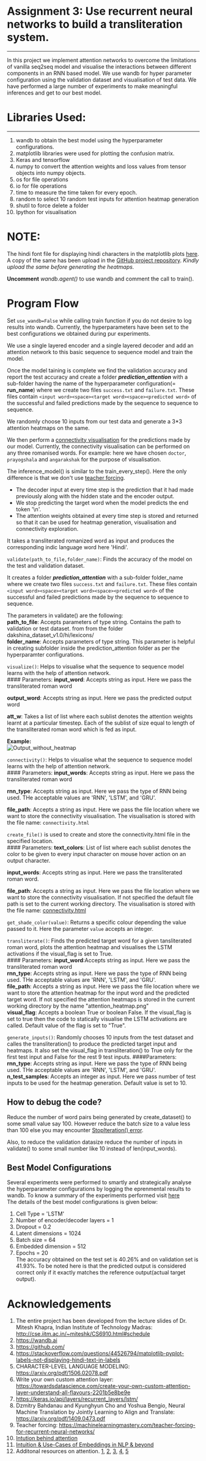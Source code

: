 # Assignment 3: Use recurrent neural networks to build a transliteration system.
----------------------------------------------------
In this project we implement attention networks to overcome the limitations of vanilla seq2seq model and visualise the interactions between different components in an RNN based model. We use wandb for hyper parameter configuration using the validation dataset and visualisation of test data. We have performed a large number of experiments to make meaningful inferences and get to our best model.

# Libraries Used: #
----------------------------------------------------
1. wandb to obtain the best model using the hyperparameter configurations.
2. matplotlib libraries were used for plotting the confusion matrix.
3. Keras and tensorflow 
4. numpy to convert the attention weights and loss values from tensor objects into numpy objects.
5. os for file operations
6. io for file operations
7. time to measure the time taken for every epoch.
8. random to select 10 random test inputs for attention heatmap generation
9. shutil to force delete a folder
10. Ipython for visualisation

# **NOTE:** 
The hindi font file for displaying hindi characters in the matplotlib plots [here](https://drive.google.com/file/d/11B4BahRBIujMr_jhsw_uXbxN9LF5CHaX/view?usp=sharing). A copy of the same has been upload in the [GitHub project repository](https://github.com/utsavdey/cs6910_assignment3/blob/main/seq2seq_with_attention/Nirmala.ttf). *Kindly upload the same before generating the heatmaps.* 

**Uncomment** *wandb.agent()* to use wandb and comment the call to train(). 

# Program Flow #

Set ```use_wandb=False``` while calling train function if you do not desire to log results into wandb. Currently, the hyperparameters have been set to the best configurations we obtained during pur experiments.

We use a single layered encoder and a single layered decoder and add an attention network to this basic sequence to sequence model and train the model. 

Once the model taining is complete we find the validation accuracy and report the test accuracy and create a folder ***prediction_attention*** with a sub-folder having the name of the hyperparameter configuration(= **run_name**) where we create two files  `success.txt` and `failure.txt`. These files contain `<input word><space><target word><space><predicted word>` of the successful and failed predictions made by the sequence to sequence to sequence.

We randomly choose 10 inputs from our test data and generate a 3*3 attention heatmaps on the same.

We then perform a [connectivity visualisation](https://distill.pub/2019/memorization-in-rnns/#appendix-autocomplete) for the predictions made by our model. Currently, the connectivity visualisation can be performed on any three romanised words. For example: here we have chosen `doctor`, `prayogshala` and `angarakshak` for the purpose of visualisation.


The inference_model() is similar to the train_every_step(). Here the only difference is that we don't use [teacher forcing](https://machinelearningmastery.com/teacher-forcing-for-recurrent-neural-networks/). 

*   The decoder input at every time step is the prediction that it had made previously along with the hidden state and the encoder output. 
*   We stop predicting the target word when the model predicts the end token '\n'.
*   The attention weights obtained at every time step is stored and returned so that it can be used for heatmap generation, visualisation and connectivity exploration.

It takes a transliterated romanized word as input and produces the corresponding indic language word here 'Hindi'.

`validate(path_to_file,folder_name)`: Finds the accuracy of the model on the test and validation dataset. 

It creates a folder ***prediction_attention*** with a sub-folder folder_name where we create two files  `success.txt` and `failure.txt`. These files contain `<input word><space><target word><space><predicted word>` of the successful and failed predictions made by the sequence to sequence to sequence.

The parameters in validate() are the following:</br>
**path_to_file**: Accepts parameters of type string. Contains the path to validation or test dataset. from  from the folder dakshina_dataset_v1.0/hi/lexicons/</br>
**folder_name**: Accepts parameters of type string. This parameter is helpful in creating subfolder inside the prediction_attention folder as per the hyperparamter configurations.

`visualize()`: Helps to visualise what the sequence to sequence model learns with the help of attention network.
</br>#### Parameters:
**input_word**: Accepts string as input. Here we pass the transliterated roman word

**output_word**: Accepts string as input. Here we pass the predicted output word

**att_w**: Takes a list of list where each sublist denotes the attention weights learnt at a particular timestep. Each of the sublist of size equal to length of the transliterated roman word which is fed as input.

**Example:**</br>
![Output_without_heatmap](https://user-images.githubusercontent.com/37553488/119277211-e53cee00-bc3b-11eb-9309-1fcf59ae18d0.png)

`connectivity()`: Helps to visualise what the sequence to sequence model learns with the help of attention network.
</br>#### Parameters:
**input_words**: Accepts string as input. Here we pass the transliterated roman word

**rnn_type**: Accepts string as input. Here we pass the type of RNN being used. THe acceptable values are 'RNN', 'LSTM', and 'GRU'.

**file_path**: Accepts a string as input. Here we pass the file location where we want to store the connectivity visualisation. The visualisation is stored with the file name: `connectivity.html` 

`create_file()` is used to create and store the connectivity.html file in the specified  location.
</br>#### Parameters:
**text_colors**: List of list where each sublist denotes the color to be given to every input character on mouse hover action on an output character.

**input_words**: Accepts string as input. Here we pass the transliterated roman word.

**file_path**: Accepts a string as input. Here we pass the file location where we want to store the connectivity visualisation. If not specified the default file path is set to the current working directory. The visualisation is stored with the file name: [connectivity.html](https://github.com/utsavdey/cs6910_assignment3/blob/main/seq2seq_with_attention/connectivity.html) 

`get_shade_color(value)`: Returns a specific colour depending the value passed to it. Here the parameter `value` accepts an integer. 

`transliterate()`: Finds the predicted target word for a given tansliterated roman word, plots the attention heatmap and visualises the LSTM activations if the visual_flag is set to True.
</br>#### Parameters:
**input_word**:Accepts string as input. Here we pass the transliterated roman word</br>
**rnn_type**: Accepts string as input. Here we pass the type of RNN being used. THe acceptable values are 'RNN', 'LSTM', and 'GRU'.</br>
**file_path**: Accepts a string as input. Here we pass the file location where we want to store the attention heatmap for the input word and the predicted target word. If not specified the attention heatmaps is stored in the current working directory by the name "attention_heatmap.png"</br>
**visual_flag**: Accepts a boolean True or boolean False. If the visual_flag is set to true then the code to statically visualise the LSTM activations are called. Default value of the flag is set to "True".

`generate_inputs()`: Randomly chooses 10 inputs from the test dataset and calles the transliteration() to produce the predicted target input and heatmaps. It also set the visual_flag in transliteration() to True only for the first test input and False for the rest 9 test inputs.
####Parameters:
**rnn_type**: Accepts string as input. Here we pass the type of RNN being used. THe acceptable values are 'RNN', 'LSTM', and 'GRU'.</br>
**n_test_samples**: Accepts an integer as input. Here we pass number of test inputs to be used for the heatmap generation. Default value is set to 10.



## How to debug the code? ##

Reduce the number of word pairs being generated by create_dataset() to some small value say 100. However reduce the batch size to a value less than 100 else you may encounter [StopIteration() error](https://stackoverflow.com/questions/48709839/stopiteration-generator-output-nextoutput-generator).

Also, to reduce the validation datasize reduce the number of inputs in validate() to some small number like 10 instead of len(input_words). 

## Best Model Configurations ##
Several experiments were performed to smartly and strategically analyse the hyperparameter configurations by logging the eprenmental results to wandb. To know a summary of the experiments performed visit [here](https://docs.google.com/spreadsheets/d/16FtG5UmiUgYG-q7mFtxHi9EzqxGpyij9UQmZE_5U9lc/edit?usp=sharing)</br>
The details of the best model configurations is given below:
1. Cell Type = 'LSTM'
2. Number of encoder/decoder layers = 1
3. Dropout = 0.2
4. Latent dimensions =  1024
5. Batch size = 64
6. Embedded dimension = 512
7. Epochs = 20
</br>The accuracy obtained on the test set is 40.26% and on validation set is 41.93%. To be noted here is that the predicted output is considered correct only if it exactly matches the reference output(actual target output).
# Acknowledgements #
1. The entire project has been developed from the lecture slides of Dr. Mitesh Khapra, Indian Institute of Technology Madras: http://cse.iitm.ac.in/~miteshk/CS6910.html#schedule
2. https://wandb.ai
3. https://github.com/
4. https://stackoverflow.com/questions/44526794/matplotlib-pyplot-labels-not-displaying-hindi-text-in-labels
5. CHARACTER-LEVEL LANGUAGE MODELING: https://arxiv.org/pdf/1506.02078.pdf
6. Write your own custom attention layer: https://towardsdatascience.com/create-your-own-custom-attention-layer-understand-all-flavours-2201b5e8be9e
7. https://keras.io/api/layers/recurrent_layers/lstm/
8. Dzmitry Bahdanau and Kyunghyun Cho and Yoshua Bengio, Neural Machine Translation by Jointly Learning to Align and Translate: https://arxiv.org/pdf/1409.0473.pdf
9. Teacher forcing: https://machinelearningmastery.com/teacher-forcing-for-recurrent-neural-networks/
10. [Intution behind attention](https://jalammar.github.io/visualizing-neural-machine-translation-mechanics-of-seq2seq-models-with-attention/)
11. [Intuition & Use-Cases of Embeddings in NLP & beyond](https://www.youtube.com/watch?v=4-QoMdSqG_I)
12. Additonal resources on attention. [1](https://stackoverflow.com/questions/62948332/how-to-add-attention-layer-to-a-bi-lstm/62949137#62949137), [2](https://androidkt.com/text-classification-using-attention-mechanism-in-keras/), [3](https://stackoverflow.com/questions/56946995/how-to-build-a-attention-model-with-keras), [4](https://datascience.stackexchange.com/questions/76444/how-can-i-build-a-self-attention-model-with-tf-keras-layers-attention), [5](https://github.com/spro/practical-pytorch/blob/master/seq2seq-translation/seq2seq-translation.ipynb)
